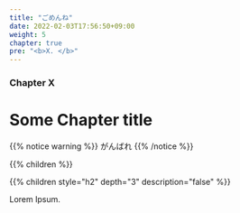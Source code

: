 ```yaml
---
title: "ごめんね"
date: 2022-02-03T17:56:50+09:00
weight: 5
chapter: true
pre: "<b>X. </b>"
---
```


### Chapter X

# Some Chapter title


{{% notice warning %}}
がんばれ
{{% /notice %}}

{{% children  %}}

{{% children style="h2" depth="3" description="false" %}}

Lorem Ipsum.